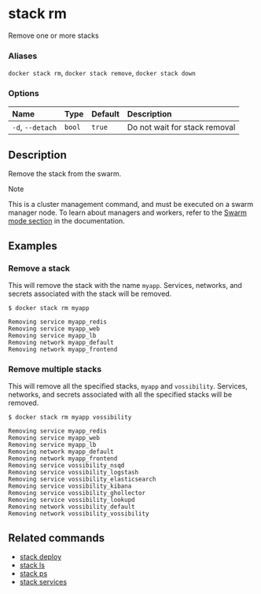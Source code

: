 # stack rm

<!---MARKER_GEN_START-->
Remove one or more stacks

### Aliases

`docker stack rm`, `docker stack remove`, `docker stack down`

### Options

| Name             | Type   | Default | Description                   |
|:-----------------|:-------|:--------|:------------------------------|
| `-d`, `--detach` | `bool` | `true`  | Do not wait for stack removal |


<!---MARKER_GEN_END-->

## Description

Remove the stack from the swarm.

> [!NOTE]
> This is a cluster management command, and must be executed on a swarm
> manager node. To learn about managers and workers, refer to the
> [Swarm mode section](https://docs.docker.com/engine/swarm/) in the
> documentation.

## Examples

### Remove a stack

This will remove the stack with the name `myapp`. Services, networks, and secrets
associated with the stack will be removed.

```console
$ docker stack rm myapp

Removing service myapp_redis
Removing service myapp_web
Removing service myapp_lb
Removing network myapp_default
Removing network myapp_frontend
```

### Remove multiple stacks

This will remove all the specified stacks, `myapp` and `vossibility`. Services,
networks, and secrets associated with all the specified stacks will be removed.

```console
$ docker stack rm myapp vossibility

Removing service myapp_redis
Removing service myapp_web
Removing service myapp_lb
Removing network myapp_default
Removing network myapp_frontend
Removing service vossibility_nsqd
Removing service vossibility_logstash
Removing service vossibility_elasticsearch
Removing service vossibility_kibana
Removing service vossibility_ghollector
Removing service vossibility_lookupd
Removing network vossibility_default
Removing network vossibility_vossibility
```

## Related commands

* [stack deploy](stack_deploy.md)
* [stack ls](stack_ls.md)
* [stack ps](stack_ps.md)
* [stack services](stack_services.md)

